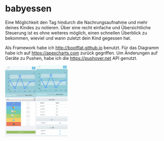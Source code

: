 # babyessen
Eine Möglichkeit den Tag hindurch die Nachrungsaufnahme und mehr deines Kindes zu notieren.
Über eine recht einfache und Übersichtliche Steuerung ist es ohne weiteres möglich, einen schnellen Überblick zu bekommen, 
wieviel und wann zuletzt dein Kind gegessen hat.

Als Framework habe ich http://bootflat.github.io benutzt. 
Für das Diagramm habe ich auf https://apexcharts.com zurück gegriffen.
Um Änderungen auf Geräte zu Pushen, habe ich die https://pushover.net API genutzt.

<img src="https://raw.githubusercontent.com/vanitas85/babyessen/main/IMG_7675.jpg" width="20%"><img src="https://raw.githubusercontent.com/vanitas85/babyessen/main/IMG_7677.jpg" width="20%">

